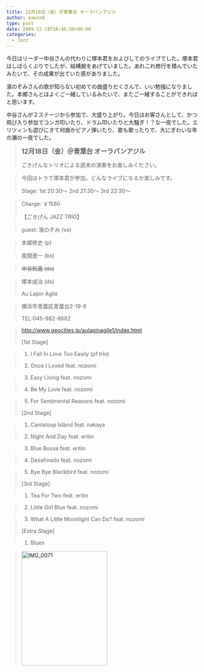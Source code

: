 ```yaml
---
title: 12月18日（金）＠青葉台 オーラパンアジル
author: eawind
type: post
date: 2009-12-18T16:46:50+09:00
categories:
  - Jazz
---
```

今日はリーダー中谷さんの代わりに塚本君をおよびしてのライブでした。塚本君はしばらくぶりでしたが、結構腕をあげていました。あれこれ修行を積んでいたみたいで、その成果が出ていた感がありました。

濱のぞみさんの歌が知らない初めての曲盛りだくさんで、いい勉強になりました。本郷さんとはよくご一緒しているみたいで、またご一緒することができればと思います。

中谷さんが２ステージから参加で、大盛り上がり。今日はお客さんとして、かつ飛び入り参加でコンガ叩いたり、ドラム叩いたりと大騒ぎ！？な一夜でした。エリツィンも遊びにきて何曲かピアノ弾いたり、歌も歌ったりで、大にぎわいな年の瀬の一夜でした。

> **<big>12月18日（金）＠青葉台 オーラパンアジル</big>**
>
> ごきげんなトリオによる週末の演奏をお楽しみください。

> 今回はトラで塚本君が参加。どんなライブになるか楽しみです。
>
> Stage: 1st 20:30〜 2nd 21:30〜 3rd 22:30〜

> Charge: ￥1580
>
> 【ごきげん JAZZ TRIO】

> guest: 濱のぞみ (vo)

> 本郷修史 (p)

> 風間進一 (bs)

> <span style="text-decoration: line-through;">中谷和義 (ds)</span>

> 塚本成治 (ds)
>
> Au Lapin Agile

> 横浜市青葉区青葉台2-19-8

> TEL:045-982-8682

> http://www.geocities.jp/aulapinagile1/index.html
>
> [1st Stage]

> 1. I Fall In Love Too Easily (pf trio)

> 2. Once I Loved feat. nozomi

> 3. Easy Living feat. nozomi

> 4. Be My Love feat. nozomi

> 5. For Sentimental Reasons feat. nozomi
>
> [2nd Stage]

> 1. Cantaloup Island feat. nakaya

> 2. Night And Day feat. eritin

> 3. Blue Bossa feat. eritin

> 4. Desafinado feat. nozomi

> 5. Bye Bye Blackbird feat. nozomi
>
> [3rd Stage]

> 1. Tea For Two feat. eritin

> 2. Little Girl Blue feat. nozomi

> 3. What A Little Moonlight Can Do? feat. nozomi
>
> [Extra Stage]

> 1. Blues

> <span class="mt-enclosure mt-enclosure-image" style="display: inline;"><a href="/img/wp/2009/12/IMG_0071.jpg"><img class="alignnone size-medium wp-image-866" src="/img/wp/2009/12/IMG_0071.jpg" alt="IMG_0071" width="225" height="300" srcset="/img/wp/2009/12/IMG_0071.jpg 225w, /img/wp/2009/12/IMG_0071-768x1024.jpg 768w, /img/wp/2009/12/IMG_0071.jpg 1536w" sizes="(max-width: 225px) 100vw, 225px" /></a></span>
